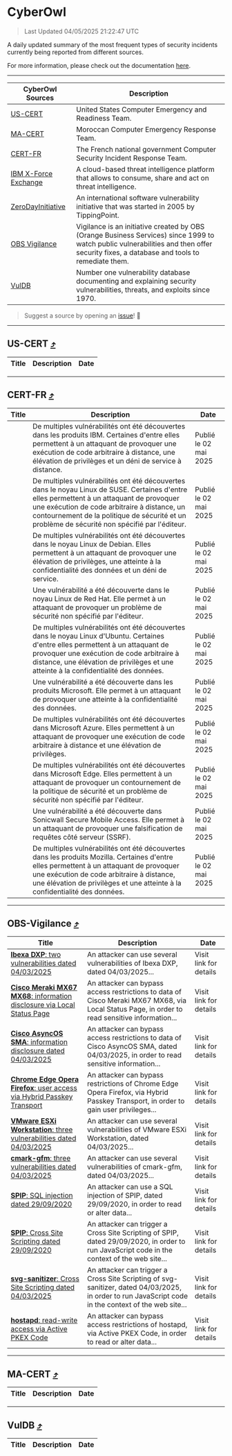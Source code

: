 
 <div id='top'></div>

# CyberOwl

 > Last Updated 04/05/2025 21:22:47 UTC
 
 A daily updated summary of the most frequent types of security incidents currently being reported from different sources.
 
 For more information, please check out the documentation [here](./docs/README.md).
 
 ---
 |CyberOwl Sources|Description|
 |---|---|
 |[US-CERT](#us-cert-arrow_heading_up)|United States Computer Emergency and Readiness Team.|
 |[MA-CERT](#ma-cert-arrow_heading_up)|Moroccan Computer Emergency Response Team.|
 |[CERT-FR](#cert-fr-arrow_heading_up)|The French national government Computer Security Incident Response Team.|
 |[IBM X-Force Exchange](#ibmcloud-arrow_heading_up)|A cloud-based threat intelligence platform that allows to consume, share and act on threat intelligence.|
 |[ZeroDayInitiative](#zerodayinitiative-arrow_heading_up)|An international software vulnerability initiative that was started in 2005 by TippingPoint.|
 |[OBS Vigilance](#obs-vigilance-arrow_heading_up)|Vigilance is an initiative created by OBS (Orange Business Services) since 1999 to watch public vulnerabilities and then offer security fixes, a database and tools to remediate them.|
 |[VulDB](#vuldb-arrow_heading_up)|Number one vulnerability database documenting and explaining security vulnerabilities, threats, and exploits since 1970.|
 
 > Suggest a source by opening an [issue](https://github.com/karimhabush/cyberowl/issues)! :raised_hands:
 ---

## US-CERT [:arrow_heading_up:](#cyberowl)

 |Title|Description|Date|
 |---|---|---|
 
 ---

## CERT-FR [:arrow_heading_up:](#cyberowl)

 |Title|Description|Date|
 |---|---|---|
 |[](https://www.cert.ssi.gouv.fr/avis/CERTFR-2025-AVI-0370/)|De multiples vulnérabilités ont été découvertes dans les produits IBM. Certaines d'entre elles permettent à un attaquant de provoquer une exécution de code arbitraire à distance, une élévation de privilèges et un déni de service à distance.|Publié le 02 mai 2025|
 |[](https://www.cert.ssi.gouv.fr/avis/CERTFR-2025-AVI-0369/)|De multiples vulnérabilités ont été découvertes dans le noyau Linux de SUSE. Certaines d'entre elles permettent à un attaquant de provoquer une exécution de code arbitraire à distance, un contournement de la politique de sécurité et un problème de sécurité non spécifié par l'éditeur.|Publié le 02 mai 2025|
 |[](https://www.cert.ssi.gouv.fr/avis/CERTFR-2025-AVI-0368/)|De multiples vulnérabilités ont été découvertes dans le noyau Linux de Debian. Elles permettent à un attaquant de provoquer une élévation de privilèges, une atteinte à la confidentialité des données et un déni de service.|Publié le 02 mai 2025|
 |[](https://www.cert.ssi.gouv.fr/avis/CERTFR-2025-AVI-0367/)|Une vulnérabilité a été découverte dans le noyau Linux de Red Hat. Elle permet à un attaquant de provoquer un problème de sécurité non spécifié par l'éditeur.|Publié le 02 mai 2025|
 |[](https://www.cert.ssi.gouv.fr/avis/CERTFR-2025-AVI-0366/)|De multiples vulnérabilités ont été découvertes dans le noyau Linux d'Ubuntu. Certaines d'entre elles permettent à un attaquant de provoquer une exécution de code arbitraire à distance, une élévation de privilèges et une atteinte à la confidentialité des données.|Publié le 02 mai 2025|
 |[](https://www.cert.ssi.gouv.fr/avis/CERTFR-2025-AVI-0365/)|Une vulnérabilité a été découverte dans les produits Microsoft. Elle permet à un attaquant de provoquer une atteinte à la confidentialité des données.|Publié le 02 mai 2025|
 |[](https://www.cert.ssi.gouv.fr/avis/CERTFR-2025-AVI-0364/)|De multiples vulnérabilités ont été découvertes dans Microsoft Azure. Elles permettent à un attaquant de provoquer une exécution de code arbitraire à distance et une élévation de privilèges.|Publié le 02 mai 2025|
 |[](https://www.cert.ssi.gouv.fr/avis/CERTFR-2025-AVI-0363/)|De multiples vulnérabilités ont été découvertes dans Microsoft Edge. Elles permettent à un attaquant de provoquer un contournement de la politique de sécurité et un problème de sécurité non spécifié par l'éditeur.|Publié le 02 mai 2025|
 |[](https://www.cert.ssi.gouv.fr/avis/CERTFR-2025-AVI-0362/)|Une vulnérabilité a été découverte dans Sonicwall Secure Mobile Access. Elle permet à un attaquant de provoquer une falsification de requêtes côté serveur (SSRF).|Publié le 02 mai 2025|
 |[](https://www.cert.ssi.gouv.fr/avis/CERTFR-2025-AVI-0361/)|De multiples vulnérabilités ont été découvertes dans les produits Mozilla. Certaines d'entre elles permettent à un attaquant de provoquer une exécution de code arbitraire à distance, une élévation de privilèges et une atteinte à la confidentialité des données.|Publié le 02 mai 2025|
 
 ---

## OBS-Vigilance [:arrow_heading_up:](#cyberowl)

 |Title|Description|Date|
 |---|---|---|
 |[<a href="https://vigilance.fr/vulnerability/Ibexa-DXP-two-vulnerabilities-dated-04-03-2025-46522" class="noirorange"><b>Ibexa DXP</b>: two vulnerabilities dated 04/03/2025</a>](https://vigilance.fr/vulnerability/Ibexa-DXP-two-vulnerabilities-dated-04-03-2025-46522)|An attacker can use several vulnerabilities of Ibexa DXP, dated 04/03/2025...|Visit link for details|
 |[<a href="https://vigilance.fr/vulnerability/Cisco-Meraki-MX67-MX68-information-disclosure-via-Local-Status-Page-46521" class="noirorange"><b>Cisco Meraki MX67  MX68</b>: information disclosure via Local Status Page</a>](https://vigilance.fr/vulnerability/Cisco-Meraki-MX67-MX68-information-disclosure-via-Local-Status-Page-46521)|An attacker can bypass access restrictions to data of Cisco Meraki MX67  MX68, via Local Status Page, in order to read sensitive information...|Visit link for details|
 |[<a href="https://vigilance.fr/vulnerability/Cisco-AsyncOS-SMA-information-disclosure-dated-04-03-2025-46520" class="noirorange"><b>Cisco AsyncOS  SMA</b>: information disclosure dated 04/03/2025</a>](https://vigilance.fr/vulnerability/Cisco-AsyncOS-SMA-information-disclosure-dated-04-03-2025-46520)|An attacker can bypass access restrictions to data of Cisco AsyncOS  SMA, dated 04/03/2025, in order to read sensitive information...|Visit link for details|
 |[<a href="https://vigilance.fr/vulnerability/Chrome-Edge-Opera-Firefox-user-access-via-Hybrid-Passkey-Transport-46518" class="noirorange"><b>Chrome  Edge  Opera  Firefox</b>: user access via Hybrid Passkey Transport</a>](https://vigilance.fr/vulnerability/Chrome-Edge-Opera-Firefox-user-access-via-Hybrid-Passkey-Transport-46518)|An attacker can bypass restrictions of Chrome  Edge  Opera  Firefox, via Hybrid Passkey Transport, in order to gain user privileges...|Visit link for details|
 |[<a href="https://vigilance.fr/vulnerability/VMware-ESXi-Workstation-three-vulnerabilities-dated-04-03-2025-46516" class="noirorange"><b>VMware ESXi  Workstation</b>: three vulnerabilities dated 04/03/2025</a>](https://vigilance.fr/vulnerability/VMware-ESXi-Workstation-three-vulnerabilities-dated-04-03-2025-46516)|An attacker can use several vulnerabilities of VMware ESXi  Workstation, dated 04/03/2025...|Visit link for details|
 |[<a href="https://vigilance.fr/vulnerability/cmark-gfm-three-vulnerabilities-dated-04-03-2025-46513" class="noirorange"><b>cmark-gfm</b>: three vulnerabilities dated 04/03/2025</a>](https://vigilance.fr/vulnerability/cmark-gfm-three-vulnerabilities-dated-04-03-2025-46513)|An attacker can use several vulnerabilities of cmark-gfm, dated 04/03/2025...|Visit link for details|
 |[<a href="https://vigilance.fr/vulnerability/SPIP-SQL-injection-dated-29-09-2020-46512" class="noirorange"><b>SPIP</b>: SQL injection dated 29/09/2020</a>](https://vigilance.fr/vulnerability/SPIP-SQL-injection-dated-29-09-2020-46512)|An attacker can use a SQL injection of SPIP, dated 29/09/2020, in order to read or alter data...|Visit link for details|
 |[<a href="https://vigilance.fr/vulnerability/SPIP-Cross-Site-Scripting-dated-29-09-2020-46511" class="noirorange"><b>SPIP</b>: Cross Site Scripting dated 29/09/2020</a>](https://vigilance.fr/vulnerability/SPIP-Cross-Site-Scripting-dated-29-09-2020-46511)|An attacker can trigger a Cross Site Scripting of SPIP, dated 29/09/2020, in order to run JavaScript code in the context of the web site...|Visit link for details|
 |[<a href="https://vigilance.fr/vulnerability/svg-sanitizer-Cross-Site-Scripting-dated-04-03-2025-46510" class="noirorange"><b>svg-sanitizer</b>: Cross Site Scripting dated 04/03/2025</a>](https://vigilance.fr/vulnerability/svg-sanitizer-Cross-Site-Scripting-dated-04-03-2025-46510)|An attacker can trigger a Cross Site Scripting of svg-sanitizer, dated 04/03/2025, in order to run JavaScript code in the context of the web site...|Visit link for details|
 |[<a href="https://vigilance.fr/vulnerability/hostapd-read-write-access-via-Active-PKEX-Code-46509" class="noirorange"><b>hostapd</b>: read-write access via Active PKEX Code</a>](https://vigilance.fr/vulnerability/hostapd-read-write-access-via-Active-PKEX-Code-46509)|An attacker can bypass access restrictions of hostapd, via Active PKEX Code, in order to read or alter data...|Visit link for details|
 
 ---

## MA-CERT [:arrow_heading_up:](#cyberowl)

 |Title|Description|Date|
 |---|---|---|
 
 ---

## VulDB [:arrow_heading_up:](#cyberowl)

 |Title|Description|Date|
 |---|---|---|
 